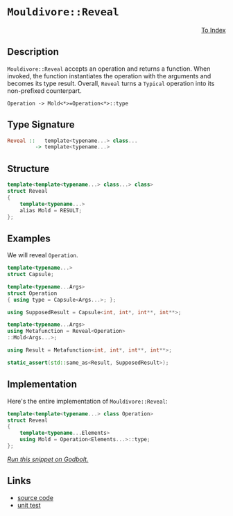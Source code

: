 <!-- Copyright 2024 Feng Mofan
SPDX-License-Identifier: Apache-2.0 -->

# `Mouldivore::Reveal`

<p style='text-align: right;'><a href="../../../index.md#higher-order-modifications">To Index</a></p>

## Description

`Mouldivore::Reveal` accepts an operation and returns a function.
When invoked, the function instantiates the operation with the arguments and becomes its type result.
Overall, `Reveal` turns a `Typical` operation into its non-prefixed counterpart.

<pre><code>Operation -> Mold&lt;&ast;&gt;=Operation&lt;&ast;&gt;::type</code></pre>

## Type Signature

```Haskell
Reveal ::   template<typename...> class... 
         -> template<typename...>
```

## Structure

```C++
template<template<typename...> class...> class>
struct Reveal
{
    template<typename...>
    alias Mold = RESULT;
};
```

## Examples

We will reveal `Operation`.

```C++
template<typename...>
struct Capsule;

template<typename...Args>
struct Operation
{ using type = Capsule<Args...>; };

using SupposedResult = Capsule<int, int*, int**, int**>;

template<typename...Args>
using Metafunction = Reveal<Operation>
::Mold<Args...>;

using Result = Metafunction<int, int*, int**, int**>;

static_assert(std::same_as<Result, SupposedResult>);
```

## Implementation

Here's the entire implementation of `Mouldivore::Reveal`:

```C++
template<template<typename...> class Operation>
struct Reveal
{
    template<typename...Elements>
    using Mold = Operation<Elements...>::type;
};
```

[*Run this snippet on Godbolt.*](https://godbolt.org/#z:OYLghAFBqd5QCxAYwPYBMCmBRdBLAF1QCcAaPECAMzwBtMA7AQwFtMQByARg9KtQYEAysib0QXACx8BBAKoBnTAAUAHpwAMvAFYTStJg1DIApACYAQuYukl9ZATwDKjdAGFUtAK4sGIAKwAzKSuADJ4DJgAcj4ARpjEIGYAnKQADqgKhE4MHt6%2BAcEZWY4C4ZExLPGJKbaY9qUMQgRMxAR5Pn5BdQ05za0E5dFxCUmpCi1tHQXdEwNDldVjAJS2qF7EyOwcBJgsaQa7JoFuu/uHmMenAJ5pjKyYAHTPx9gA1MgGCgpvAPJ3xCYjVeJg0AEEJsQvA43gAlTAAN0wYlBYJMAHYrOC3ji3mcDkDLicCLd7mxno9sPQ2IIFCDsbivFkjG8ALKedBvY4AET%2BAKBOSuVL2jAICgprxAIBJd2OWLR6O5ctRqIA9AAqTVa7U61Vq7VvAAqmAmP21evBGp11q1FrR4PMgQiny8WC5JzQDC2aTF9PtYPxFyuMrJTxegWwqMh0IIbzcTDSCi89GVDvBgcJwdJzHJzzBxGAdIjUYIUJh/wSAoEKsxbyZEWAeNJ7t58cTyaJbnzhYlxcCFi5itT/vrLKEXjSxUw6HhSdosZ5cYTc87EQIpDea/VG63283gk1IP7KvTewJR2J2YeFO7Rcj4NHjdZmBaVC8XsaLbhiORtCuFcBYFi3BKV2VodArlvXtI2PNMwUfb85wXQJeWfV93wcQUTjXHcD1wghNXww8%2B3lEsBWQAB9JhvgSAgIAmdApQUB4qKLNxZ2Tdc3nHSdMmnDj51eZY5Q4VZaE4fxeD8DgtFIVBODcaxrDeBR1k2TAuTMQIeFIAhNFE1YAGsAkkR4NEkLh0UCDR/A0MwADZ7LMAAOZz9E4SReBYCQNA0UhpNk%2BSOF4BQQD8vSZNE0g4FgGBEBAdYCDSLx1woCA0H2OgEiiB5OFUZz7IAWnsyQ3mAZBkDeKRHjMXhp0IEg8EYrgZEEEQxHYKRWvkJQ1H00hdBagB3QE0k4HgxIkqT%2BqC34UuS2NUCoN58qKkqyoqqrTLMN4IA8TL6GITTtOWXgIq0VYICQDK0iysg0puu6QGAKQzD4OhdmIUKIFifrYgiVprnG3h/uYYhrl%2BWJtEwBxgdIDKaQIX4GFoIHItILBYi8YB41oWhQu4XgsBYQxgHEdH8GIGHHCRAnZMwVQYZS7YdLXep%2BtoPBYkBcGPCwfrSzwbzCdIJFiFiPjuT2UnOaMfTVioAxCwANTwTAhoraSdP4NrRHELqdZ6lR1HRwb9FJlAlMsfQudCyBVlQH0cgJwqGJ5UxLGsMxArF4gmpNeBVjsamchcBh3E8To9DCCJhiqUYWuKbIBGmPxE8yZOGAWEZEha4PMIEfopkjgo8/qEPC8mQZY8WBPbCr1O9DmNps/j3Og7UrYJEmjhJP8mbOBWgritK8rKuqnaIFwBqjsdLhTt0%2BXVgQZEsESCAjJASRAkeZJAnRSRzLMSR7N8/x7NScSOE80hvO0x57K4eznOSZyn/8Cz/D3%2Bz%2B/RoKQrCovSKl04pXQSvNFK5BKCPUOjlNgnBWgsAROiQqTAPgGBZFwZIjwuBmTqvgIgftmrdXavraQhtFDG36roN6I0EzAx7n3AKvBZoQMWstRByDUHoNJlVbBuCNC7X2rdQ6x0zAL3OlFMBMCEhQPSqgA6oxOEoM%2BKTLBXA/I0HnAkb6v10ag0BnDAx4NIbQ1hiLBGopkao36pjbGuN8Zw2JjLbYslKYh1pv1BmTNdhwzZlfWSnNuaAz5q4s6fthY6TFhLJQUsSZGFlqAYBfAlYKFVurTWcNDakM6uQ2QlC%2BqmySObOWHsrDWyCXbDecknYCBdm7FCZSvY%2BwSEQgO9segVz8BAVwjcWoxwqDnPQSdGh9PSBnRorclhl16JXAYYz86NCLtXQZbcm4NxLmneu8wa5DPnmsDYXd9lXyYQPDgbxlHcNUZg/hZldrT0IcdeeZ0l6kBXkwNelAe43zvtg8y6Iv7oispIY%2BJUWrMLkpwAB4V5bRVAUgRKC05EyOIHA7YiD1osAUAiSqCIsGPAuBMfBM8mp6GyXrXJ3UCkm1kroYIdCxqE0YdNP%2BnA5pJRSm8JaFziAsExdi3F%2BLCWxj2gokRCRjqBAkbC6RYq7rIrlYdEAOLJwUTxckCiwqqK8pKu9bRX1KB6NksYtGOkTWmOpnDSxghrFozcZgLGOMxCOJFs4hJYSMZ4CpphTx6NvHIGZn4wQ7N0ZBJ5tcUJAsIlw2iZLaWCSGywsVkwFWasNZ3C1rwclHUJB5MENS6hIBggYOMFbGwlTA41MaATVUDFLae0sN7Fhvt/ZVKDuXAu3TembOjuHKZdcRk5DGYOsouy1kzK6cshZHallV37bnbZxd8hbObisuO0yO6HM6sy3%2BgVB4YtKlinFbx1UEsJBMe5BCSBPOlcA5eq9RjVKvj8sYjxAiBH8LZCyvl33omfrulhULbCAMkcsTekh/C738M5ByyRJDJCsvvLgxbOCBBZXu4KQCLo91qgByFmHQOrDFlkZwkggA%3D)

## Links

- [source code](../../../../conceptrodon/mouldivore/reveal.hpp)
- [unit test](../../../../tests/unit/metafunctions/mouldivore/reveal.test.hpp)
